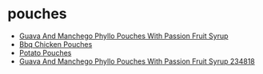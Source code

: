# pouches

 * [Guava And Manchego Phyllo Pouches With Passion Fruit Syrup](../../index/g/guava-and-manchego-phyllo-pouches-with-passion-fruit-syrup-234818.json)
 * [Bbq Chicken Pouches](../../index/b/bbq-chicken-pouches.json)
 * [Potato Pouches](../../index/p/potato-pouches.json)
 * [Guava And Manchego Phyllo Pouches With Passion Fruit Syrup 234818](../../index/g/guava-and-manchego-phyllo-pouches-with-passion-fruit-syrup-234818.json)
